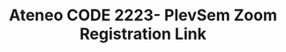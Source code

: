 ---
title: Ateneo CODE 2223- PlevSem Zoom Registration Link
redirect_to: https://ateneo-edu.zoom.us/meeting/register/tZApc-CqrD8iEtwnprewL3EsuGKCvfW1yv-v 
redirect_from: 
  - /CODEPlevSemRegLink
  - /codeplevsemreglink
---